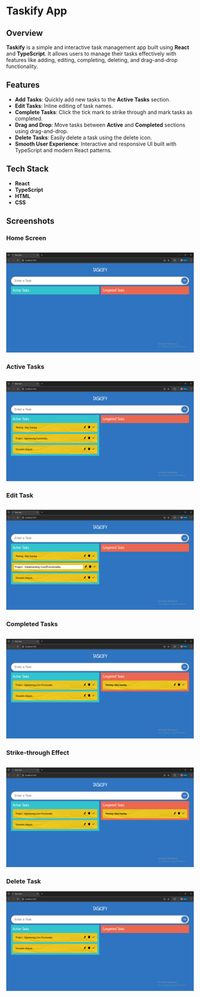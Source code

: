 # Taskify App

## Overview

**Taskify** is a simple and interactive task management app built using **React** and **TypeScript**. It allows users to manage their tasks effectively with features like adding, editing, completing, deleting, and drag-and-drop functionality.


##  Features

-  **Add Tasks**: Quickly add new tasks to the **Active Tasks** section.
-  **Edit Tasks**: Inline editing of task names.
-  **Complete Tasks**: Click the tick mark to strike through and mark tasks as completed.
-  **Drag and Drop**: Move tasks between **Active** and **Completed** sections using drag-and-drop.
-  **Delete Tasks**: Easily delete a task using the delete icon.
-  **Smooth User Experience**: Interactive and responsive UI built with TypeScript and modern React patterns.



##  Tech Stack

-  **React** 
-  **TypeScript** 
-  **HTML** 
-  **CSS** 




## Screenshots

### Home Screen

 ![Home Screen](Screenshots/Taskify_HomePage.png)
---


### Active Tasks

 ![Active Tasks](Screenshots/Taskify_ActiveTasks.png)
---


### Edit Task

![Edit Task](Screenshots/Taskify_EditTask.png)
---


### Completed Tasks

![Complete Task](Screenshots/Taskify_CompletedTasks.png)
---


### Strike-through Effect

![Strike-through Task](Screenshots/Taskify_StrikeThrough_CompletedTasks.png)
---


### Delete Task

![Delete Task](Screenshots/Taskify_DeleteCompletedTasks.png)

